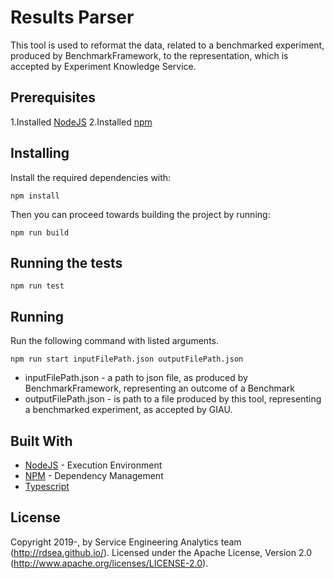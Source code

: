# Results Parser
This tool is used to reformat the data, related to a benchmarked experiment, produced by BenchmarkFramework, to the representation, which is accepted by Experiment Knowledge Service.

## Prerequisites
1.Installed [NodeJS](https://nodejs.org/en/)
2.Installed [npm](https://www.npmjs.com/)

## Installing
Install the required dependencies with:
```
npm install
```
Then you can proceed towards building the project by running:
```
npm run build
```
## Running the tests
```
npm run test
```
## Running
Run the following command with listed arguments.
```
npm run start inputFilePath.json outputFilePath.json
```
- inputFilePath.json - a path to json file, as produced by BenchmarkFramework, representing an outcome of a Benchmark
- outputFilePath.json - is path to a file produced by this tool, representing a benchmarked experiment, as accepted by GIAU.
## Built With

* [NodeJS](https://nodejs.org/en/) - Execution Environment
* [NPM](https://www.npmjs.com/) - Dependency Management
* [Typescript](https://www.typescriptlang.org/)


## License

Copyright 2019-, by Service Engineering Analytics team (http://rdsea.github.io/).
Licensed under the Apache License, Version 2.0 (http://www.apache.org/licenses/LICENSE-2.0).
